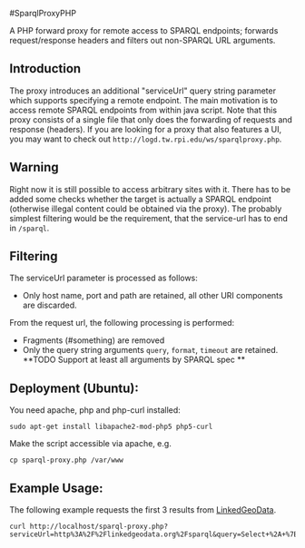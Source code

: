 #SparqlProxyPHP

A PHP forward proxy for remote access to SPARQL endpoints; forwards request/response headers and filters out non-SPARQL URL arguments.

## Introduction
The proxy introduces an additional "serviceUrl" query string parameter which supports specifying a remote endpoint. The main motivation is to access remote SPARQL endpoints from within java script.
Note that this proxy consists of a single file that only does the forwarding of requests and response (headers).
If you are looking for a proxy that also features a UI, you may want to check out `http://logd.tw.rpi.edu/ws/sparqlproxy.php`.

## Warning
Right now it is still possible to access arbitrary sites with it. There has to be added some checks whether the target is actually a SPARQL endpoint (otherwise illegal content could be obtained via the proxy). The probably simplest filtering would be the requirement, that the service-url has to end in `/sparql`.

## Filtering
The serviceUrl parameter is processed as follows:
 * Only host name, port and path are retained, all other URI components are discarded.

From the request url, the following processing is performed:
 * Fragments (#something) are removed
 * Only the query string arguments `query`, `format`, `timeout` are retained. **TODO Support at least all arguments by SPARQL spec **

## Deployment (Ubuntu):
You need apache, php and php-curl installed:

    sudo apt-get install libapache2-mod-php5 php5-curl

Make the script accessible via apache, e.g.

    cp sparql-proxy.php /var/www

## Example Usage:
The following example requests the first 3 results from [LinkedGeoData](http://linkedgeodata.org).

    curl http://localhost/sparql-proxy.php?serviceUrl=http%3A%2F%2Flinkedgeodata.org%2Fsparql&query=Select+%2A+%7B+%3Fs+%3Fp+%3Fo+%7D+Limit+3


